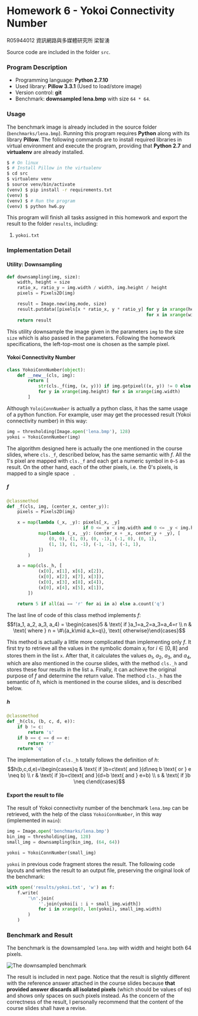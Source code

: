Homework 6 - Yokoi Connectivity Number
==================================
R05944012 資訊網路與多媒體研究所 梁智湧

Source code are included in the folder `src`.

### Program Description
- Programming language: **Python 2.7.10**
- Used library: **Pillow 3.3.1** (Used to load/store image)
- Version control: **git**
- Benchmark: **downsampled lena.bmp** with size `64 * 64`.

### Usage
The benchmark image is already included in the source folder (`benchmarks/lena.bmp`). Running this program requires **Python** along with its library **Pillow**. The following commands are to install required libraries in virtual environment and execute the program, providing that **Python 2.7** and **virtualenv** are already installed.

```bash
$ # On linux
$ # Install Pillow in the virtualenv
$ cd src
$ virtualenv venv
$ source venv/bin/activate
(venv) $ pip install -r requirements.txt
(venv) $ 
(venv) $ # Run the program
(venv) $ python hw6.py
```

This program will finish all tasks assigned in this homework and export the result to the folder `results`, including:
1. `yokoi.txt`

### Implementation Detail
#### Utility: Downsampling
```python
def downsampling(img, size):
    width, height = size
    ratio_x, ratio_y = img.width / width, img.height / height
    pixels = Pixels2D(img)

    result = Image.new(img.mode, size)
    result.putdata([pixels[x * ratio_x, y * ratio_y] for y in xrange(height)
                                                     for x in xrange(width)])
    return result
```
This utility downsample the image given in the parameters `img` to the size `size` which is also passed in the parameters. Following the homework specifications, the left-top-most one is chosen as the sample pixel.

#### Yokoi Connectivity Number
```python
class YokoiConnNumber(object):
    def __new__(cls, img):
        return [
            str(cls._f(img, (x, y))) if img.getpixel((x, y)) != 0 else ' '
            for y in xrange(img.height) for x in xrange(img.width)
        ]
```
Although `YoloiConnNumber` is actually a python class, it has the same usage of a python function. For example, user may get the processed result (Yokoi connectivity number) in this way:
```python
img = thresholding(Image.open('lena.bmp'), 128)
yokoi = YokoiConnNumber(img)
```

The algorithm designed here is actually the one mentioned in the course slides, where `cls._f`, described below, has the same semantic with $f$. All the 1's pixel are mapped with `cls._f` and each get a numeric symbol in `0~5` as result. On the other hand, each of the other pixels, i.e. the 0's pixels, is mapped to a single space ` `.

##### $f$
```python
@classmethod
def _f(cls, img, (center_x, center_y)):
    pixels = Pixels2D(img)

    x = map(lambda (_x, _y): pixels[_x, _y] 
                             if 0 <= _x < img.width and 0 <= _y < img.height else 0,
            map(lambda (_x, _y): (center_x + _x, center_y + _y), [
                (0, 0), (1, 0), (0, -1), (-1, 0), (0, 1),
                (1, 1), (1, -1), (-1, -1), (-1, 1),
            ])
        )

    a = map(cls._h, [
            (x[0], x[1], x[6], x[2]),
            (x[0], x[2], x[7], x[3]),
            (x[0], x[3], x[8], x[4]),
            (x[0], x[4], x[5], x[1]),
        ])

    return 5 if all(ai == 'r' for ai in a) else a.count('q')
```
The last line of code of this class method implements $f$:
$$f(a_1, a_2, a_3, a_4) = \begin{cases}5 & \text{ if }a_1=a_2=a_3=a_4=r \\
n & \text{ where } n = \#\{a_k\mid a_k=q\}, \text{ otherwise}\end{cases}$$

This method is actually a little more complicated than implementing only $f$. It first try to retrieve all the values in the symbolic domain $x_i \text{ for } i \in [0,8]$ and stores them in the list `x`. After that, it calculates the values $a_1$, $a_2$, $a_3$, and $a_4$, which are also mentioned in the course slides, with the method `cls._h` and stores these four results in the list `a`. Finally, it can achieve the original purpose of $f$ and determine the return value. The method `cls._h` has the semantic of $h$, which is mentioned in the course slides, and is described below.

##### $h$
```python
@classmethod
def _h(cls, (b, c, d, e)):
    if b != c:
        return 's'
    if b == c == d == e:
        return 'r'
    return 'q'
```
The implementation of `cls._h` totally follows the definition of $h$:
$$h(b,c,d,e)=\begin{cases}q & \text{ if }b=c\text{ and }(d\neq b \text{ or } e \neq b) \\
r & \text{ if }b=c\text{ and }(d=b \text{ and } e=b) \\
s & \text{ if }b \neq c\end{cases}$$

#### Export the result to file
The result of Yokoi connectivity number of the benchmark `lena.bmp` can be retrieved, with the help of the class `YokoiConnNumber`, in this way (implemented in `main`):
```python
img = Image.open('benchmarks/lena.bmp')
bin_img = thresholding(img, 128)
small_img = downsampling(bin_img, (64, 64))

yokoi = YokoiConnNumber(small_img)
```
`yokoi` in previous code fragment stores the result. The following code layouts and writes the result to an output file, preserving the original look of the benchmark:
```python
with open('results/yokoi.txt', 'w') as f:
    f.write(
        '\n'.join(
            ''.join(yokoi[i : i + small_img.width])
            for i in xrange(0, len(yokoi), small_img.width)
        )
    )
```

### Benchmark and Result
The benchmark is the downsampled `lena.bmp` with width and height both 64 pixels.

![The downsampled benchmark](https://i.imgur.com/D2N7rs2.png)

The result is included in next page. Notice that the result is slightly different with the reference answer attached in the course slides because **that provided answer discards all isolated pixels** (which should be values of `0`s) and shows only spaces on such pixels instead. As the concern of the correctness of the result, I personally recommend that the content of the course slides shall have a revise.
